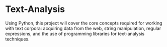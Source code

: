 # Text-Analysis

Using Python, this project will cover the core concepts required for working with text corpora: acquiring data from the web, string manipulation, regular expressions, and the use of programming libraries for text-analysis techniques. 
